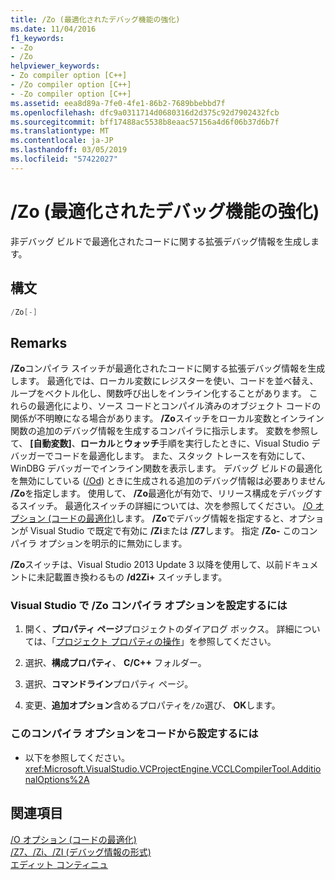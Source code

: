 ```yaml
---
title: /Zo (最適化されたデバッグ機能の強化)
ms.date: 11/04/2016
f1_keywords:
- -Zo
- /Zo
helpviewer_keywords:
- Zo compiler option [C++]
- /Zo compiler option [C++]
- -Zo compiler option [C++]
ms.assetid: eea8d89a-7fe0-4fe1-86b2-7689bbebbd7f
ms.openlocfilehash: dfc9a0311714d0680316d2d375c92d7902432fcb
ms.sourcegitcommit: bff17488ac5538b8eaac57156a4d6f06b37d6b7f
ms.translationtype: MT
ms.contentlocale: ja-JP
ms.lasthandoff: 03/05/2019
ms.locfileid: "57422027"
---
```

# <a name="zo-enhance-optimized-debugging"></a>/Zo (最適化されたデバッグ機能の強化)

非デバッグ ビルドで最適化されたコードに関する拡張デバッグ情報を生成します。

## <a name="syntax"></a>構文

```cpp
/Zo[-]
```

## <a name="remarks"></a>Remarks

**/Zo**コンパイラ スイッチが最適化されたコードに関する拡張デバッグ情報を生成します。 最適化では、ローカル変数にレジスターを使い、コードを並べ替え、ループをベクトル化し、関数呼び出しをインライン化することがあります。 これらの最適化により、ソース コードとコンパイル済みのオブジェクト コードの関係が不明瞭になる場合があります。 **/Zo**スイッチをローカル変数とインライン関数の追加のデバッグ情報を生成するコンパイラに指示します。 変数を参照して、 **[自動変数]**、**ローカル**と**ウォッチ**手順を実行したときに、Visual Studio デバッガーでコードを最適化します。 また、スタック トレースを有効にして、WinDBG デバッガーでインライン関数を表示します。 デバッグ ビルドの最適化を無効にしている ([/Od](../../build/reference/od-disable-debug.md)) ときに生成される追加のデバッグ情報は必要ありません **/Zo**を指定します。 使用して、 **/Zo**最適化が有効で、リリース構成をデバッグするスイッチ。 最適化スイッチの詳細については、次を参照してください。 [/O オプション (コードの最適化)](../../build/reference/o-options-optimize-code.md)します。 **/Zo**でデバッグ情報を指定すると、オプションが Visual Studio で既定で有効に **/Zi**または **/Z7**します。 指定 **/Zo-** このコンパイラ オプションを明示的に無効にします。

**/Zo**スイッチは、Visual Studio 2013 Update 3 以降を使用して、以前ドキュメントに未記載置き換わるもの **/d2Zi+** スイッチします。

### <a name="to-set-the-zo-compiler-option-in-visual-studio"></a>Visual Studio で /Zo コンパイラ オプションを設定するには

1. 開く、**プロパティ ページ**プロジェクトのダイアログ ボックス。 詳細については、「[プロジェクト プロパティの操作](../../ide/working-with-project-properties.md)」を参照してください。

1. 選択、**構成プロパティ**、 **C/C++** フォルダー。

1. 選択、**コマンドライン**プロパティ ページ。

1. 変更、**追加オプション**含めるプロパティを`/Zo`選び、 **OK**します。

### <a name="to-set-this-compiler-option-programmatically"></a>このコンパイラ オプションをコードから設定するには

- 以下を参照してください。<xref:Microsoft.VisualStudio.VCProjectEngine.VCCLCompilerTool.AdditionalOptions%2A>

## <a name="see-also"></a>関連項目

[/O オプション (コードの最適化)](../../build/reference/o-options-optimize-code.md)<br/>
[/Z7、/Zi、/ZI (デバッグ情報の形式)](../../build/reference/z7-zi-zi-debug-information-format.md)<br/>
[エディット コンティニュ](/visualstudio/debugger/edit-and-continue)
